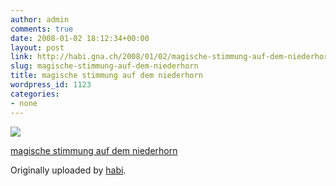 ```yaml
---
author: admin
comments: true
date: 2008-01-02 18:12:34+00:00
layout: post
link: http://habi.gna.ch/2008/01/02/magische-stimmung-auf-dem-niederhorn/
slug: magische-stimmung-auf-dem-niederhorn
title: magische stimmung auf dem niederhorn
wordpress_id: 1123
categories:
- none
---
```



 [![](http://farm3.static.flickr.com/2192/2158352291_9392e9d6e0_m.jpg)](http://www.flickr.com/photos/habi/2158352291/)
   

 
  [magische stimmung auf dem niederhorn](http://www.flickr.com/photos/habi/2158352291/)
    

  Originally uploaded by [habi](http://www.flickr.com/people/habi/).
 




  

